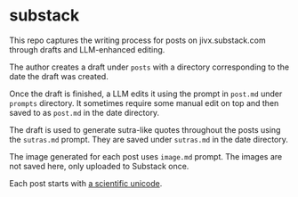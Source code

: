 # substack

This repo captures the writing process for posts on jivx.substack.com through drafts and LLM-enhanced editing.

The author creates a draft under `posts` with a directory corresponding to the date the draft was created.

Once the draft is finished, a LLM edits it using the prompt in `post.md` under `prompts` directory. It sometimes require some manual edit on top and then saved to as `post.md` in the date directory.

The draft is used to generate sutra-like quotes throughout the posts using the `sutras.md` prompt. They are saved under `sutras.md` in the date directory.

The image generated for each post uses `image.md` prompt. The images are not saved here, only uploaded to Substack once.

Each post starts with [a scientific unicode](https://unicode-explorer.com/b/1D400).
